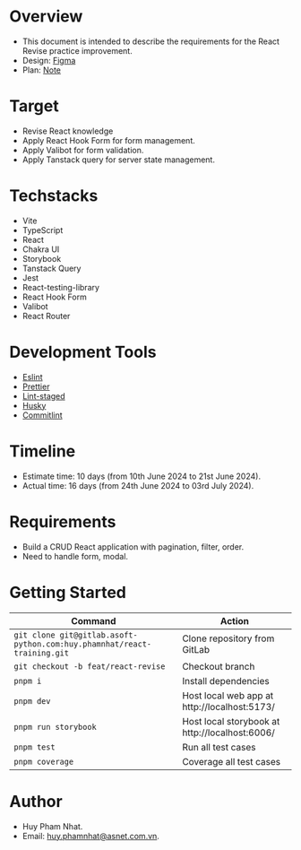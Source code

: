 # Overview

- This document is intended to describe the requirements for the React Revise practice improvement.
- Design: [Figma](https://www.figma.com/design/vw0YhUhB15lc20iAVQdNzU/Basic-CRUD-Student?node-id=93-160&m=dev)
- Plan: [Note](https://docs.google.com/document/d/1NLubZDTbB9xh6iM8gFxqweEsYYR9WJF2DB9bZ60_gQQ/edit)

# Target

- Revise React knowledge
- Apply React Hook Form for form management.
- Apply Valibot for form validation.
- Apply Tanstack query for server state management.

# Techstacks

- Vite
- TypeScript
- React
- Chakra UI
- Storybook
- Tanstack Query
- Jest
- React-testing-library
- React Hook Form
- Valibot
- React Router

# Development Tools

- [Eslint](https://eslint.org/docs/latest/)
- [Prettier](https://prettier.io/docs/en/)
- [Lint-staged](https://github.com/okonet/lint-staged)
- [Husky](https://github.com/typicode/husky)
- [Commitlint](https://commitlint.js.org/#/)

# Timeline

- Estimate time: 10 days (from 10th June 2024 to 21st June 2024).
- Actual time: 16 days (from 24th June 2024 to 03rd July 2024).

# Requirements

- Build a CRUD React application with pagination, filter, order.
- Need to handle form, modal.

# Getting Started

| Command                                                                 | Action                                         |
| ----------------------------------------------------------------------- | ---------------------------------------------- |
| `git clone git@gitlab.asoft-python.com:huy.phamnhat/react-training.git` | Clone repository from GitLab                   |
| `git checkout -b feat/react-revise`                                     | Checkout branch                                |
| `pnpm i`                                                                | Install dependencies                           |
| `pnpm dev`                                                              | Host local web app at http://localhost:5173/   |
| `pnpm run storybook`                                                    | Host local storybook at http://localhost:6006/ |
| `pnpm test`                                                             | Run all test cases                             |
| `pnpm coverage`                                                         | Coverage all test cases                        |

# Author

- Huy Pham Nhat.
- Email: huy.phamnhat@asnet.com.vn.
